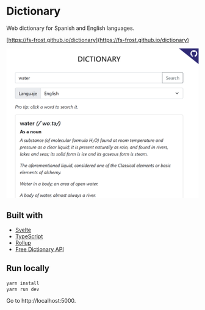 # Dictionary

Web dictionary for Spanish and English languages.

[https://fs-frost.github.io/dictionary](https://fs-frost.github.io/dictionary)

<img src="public/img/preview.png" alt="preview" />

## Built with

-   [Svelte](https://svelte.dev/)
-   [TypeScript](https://www.typescriptlang.org/)
-   [Rollup](https://rollupjs.org/)
-   [Free Dictionary API](https://dictionaryapi.dev)

## Run locally

```shell
yarn install
yarn run dev
```

Go to http://localhost:5000.
